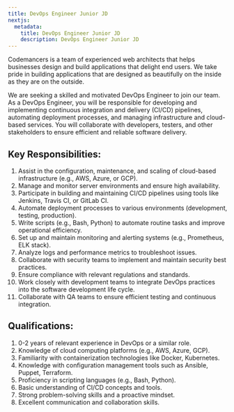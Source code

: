```yaml
---
title: DevOps Engineer Junior JD
nextjs:
  metadata:
    title: DevOps Engineer Junior JD
    description: DevOps Engineer Junior JD
---
```


Codemancers is a team of experienced web architects that helps businesses design and build applications that delight end users. We take pride in building applications that are designed as beautifully on the inside as they are on the outside.

We are seeking a skilled and motivated DevOps Engineer to join our team. As a DevOps Engineer, you will be responsible for developing and implementing continuous integration and delivery (CI/CD) pipelines, automating deployment processes, and managing infrastructure and cloud-based services. You will collaborate with developers, testers, and other stakeholders to ensure efficient and reliable software delivery.

## Key Responsibilities:
1. Assist in the configuration, maintenance, and scaling of cloud-based infrastructure (e.g., AWS, Azure, or GCP).
2. Manage and monitor server environments and ensure high availability.
3. Participate in building and maintaining CI/CD pipelines using tools like Jenkins,
   Travis CI, or GitLab CI.
4. Automate deployment processes to various environments (development, testing,
   production).
5. Write scripts (e.g., Bash, Python) to automate routine tasks and improve
   operational efficiency.
6. Set up and maintain monitoring and alerting systems (e.g., Prometheus, ELK
   stack).
7. Analyze logs and performance metrics to troubleshoot issues.
8. Collaborate with security teams to implement and maintain security best
   practices.
9. Ensure compliance with relevant regulations and standards.
10. Work closely with development teams to integrate DevOps practices into the
    software development life cycle.
11. Collaborate with QA teams to ensure efficient testing and continuous integration.
## Qualifications:
1. 0-2 years of relevant experience in DevOps or a similar role.
2. Knowledge of cloud computing platforms (e.g., AWS, Azure, GCP).
3. Familiarity with containerization technologies like Docker, Kubernetes.
4. Knowledge with configuration management tools such as Ansible, Puppet,
   Terraform.
5. Proficiency in scripting languages (e.g., Bash, Python).
6. Basic understanding of CI/CD concepts and tools.
7. Strong problem-solving skills and a proactive mindset.
8. Excellent communication and collaboration skills.